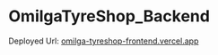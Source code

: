 ﻿# OmilgaTyreShop_Backend

Deployed Url:
[omilga-tyreshop-frontend.vercel.app](https://omilga-tyreshop-frontend.vercel.app)
